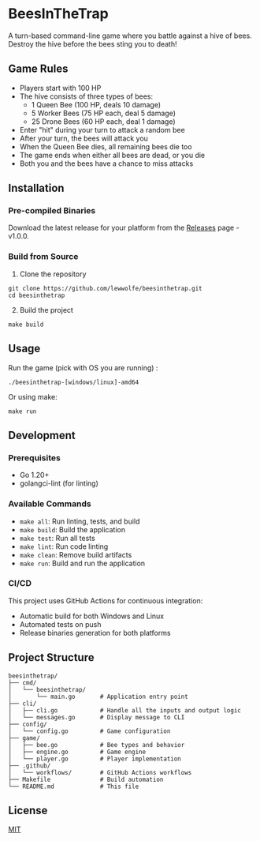 # BeesInTheTrap

A turn-based command-line game where you battle against a hive of bees. Destroy the hive before the bees sting you to death!

## Game Rules
- Players start with 100 HP
- The hive consists of three types of bees:
  - 1 Queen Bee (100 HP, deals 10 damage)
  - 5 Worker Bees (75 HP each, deal 5 damage)
  - 25 Drone Bees (60 HP each, deal 1 damage)
- Enter "hit" during your turn to attack a random bee
- After your turn, the bees will attack you
- When the Queen Bee dies, all remaining bees die too
- The game ends when either all bees are dead, or you die
- Both you and the bees have a chance to miss attacks

## Installation

### Pre-compiled Binaries

Download the latest release for your platform from the [Releases](https://github.com/lewwolfe/beesinthetrap/releases) page - v1.0.0.

### Build from Source

1. Clone the repository
```
git clone https://github.com/lewwolfe/beesinthetrap.git
cd beesinthetrap
```

2. Build the project
```
make build
```

## Usage

Run the game (pick with OS you are running) :
```
./beesinthetrap-[windows/linux]-amd64
```

Or using make:
```
make run
```

## Development

### Prerequisites

- Go 1.20+
- golangci-lint (for linting)

### Available Commands

- `make all`: Run linting, tests, and build
- `make build`: Build the application
- `make test`: Run all tests
- `make lint`: Run code linting
- `make clean`: Remove build artifacts
- `make run`: Build and run the application

### CI/CD

This project uses GitHub Actions for continuous integration:

- Automatic build for both Windows and Linux
- Automated tests on push
- Release binaries generation for both platforms

## Project Structure

```
beesinthetrap/
├── cmd/
│   └── beesinthetrap/
│       └── main.go       # Application entry point
├── cli/
│   ├── cli.go            # Handle all the inputs and output logic
│   └── messages.go       # Display message to CLI
├── config/
│   └── config.go         # Game configuration
├── game/
│   ├── bee.go            # Bee types and behavior
│   ├── engine.go         # Game engine
│   └── player.go         # Player implementation
├── .github/
│   └── workflows/        # GitHub Actions workflows
├── Makefile              # Build automation
└── README.md             # This file
```

## License

[MIT](LICENSE)
